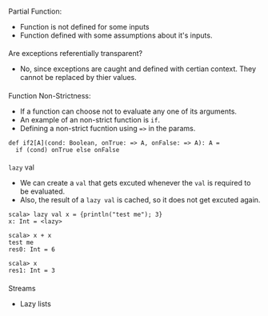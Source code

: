 ####
Partial Function: 
- Function is not defined for some inputs
- Function defined with some assumptions about it's inputs.

####
Are exceptions referentially transparent?
- No, since exceptions are caught and defined with certian context. They cannot be replaced by thier values.

####
Function Non-Strictness:
- If a function can choose not to evaluate any one of its arguments.
- An example of an non-strict function is `if`.
- Defining a non-strict fucntion using `=>` in the params.

```
def if2[A](cond: Boolean, onTrue: => A, onFalse: => A): A =
  if (cond) onTrue else onFalse
```

####
`lazy` val
- We can create a `val` that gets excuted whenever the `val` is required to be evaluated.
- Also, the result of a `lazy val` is cached, so it does not get excuted again.
```
scala> lazy val x = {println("test me"); 3}
x: Int = <lazy>

scala> x + x
test me
res0: Int = 6

scala> x
res1: Int = 3
```

####
Streams
- Lazy lists
